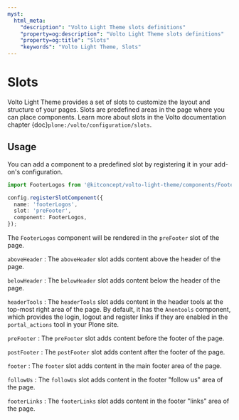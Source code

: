 ```yaml
---
myst:
  html_meta:
    "description": "Volto Light Theme slots definitions"
    "property=og:description": "Volto Light Theme slots definitions"
    "property=og:title": "Slots"
    "keywords": "Volto Light Theme, Slots"
---
```


# Slots

Volto Light Theme provides a set of slots to customize the layout and structure of your pages.
Slots are predefined areas in the page where you can place components.
Learn more about slots in the Volto documentation chapter {doc}`plone:/volto/configuration/slots`.

## Usage

You can add a component to a predefined slot by registering it in your add-on's configuration.

```ts
import FooterLogos from '@kitconcept/volto-light-theme/components/Footer/slots/FooterLogos';

config.registerSlotComponent({
  name: 'footerLogos',
  slot: 'preFooter',
  component: FooterLogos,
});
```

The `FooterLogos` component will be rendered in the `preFooter` slot of the page.

`aboveHeader`
:   The `aboveHeader` slot adds content above the header of the page.

`belowHeader`
:   The `belowHeader` slot adds content below the header of the page.

`headerTools`
:   The `headerTools` slot adds content in the header tools at the top-most right area of the page.
    By default, it has the `Anontools` component, which provides the login, logout and register links if they are enabled in the `portal_actions` tool in your Plone site.

`preFooter`
:   The `preFooter` slot adds content before the footer of the page.

`postFooter`
:   The `postFooter` slot adds content after the footer of the page.

`footer`
:   The `footer` slot adds content in the main footer area of the page.

`followUs`
:   The `followUs` slot adds content in the footer "follow us" area of the page.

`footerLinks`
:   The `footerLinks` slot adds content in the footer "links" area of the page.
